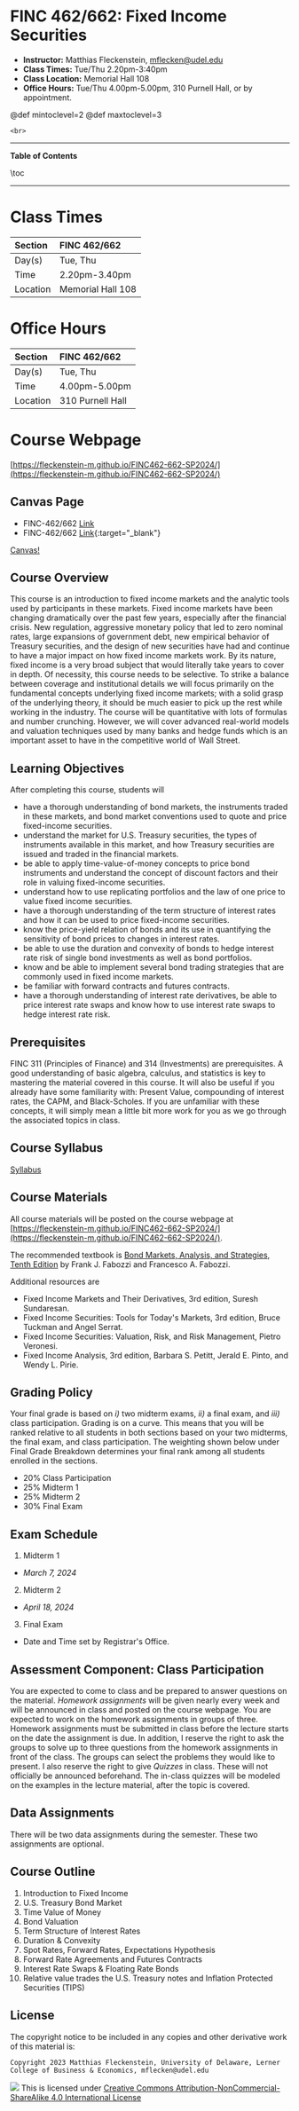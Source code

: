 
# FINC 462/662: Fixed Income Securities


* **Instructor:** Matthias Fleckenstein, [mflecken@udel.edu](mailto:mflecken@udel.edu)
* **Class Times:** Tue/Thu 2.20pm-3:40pm
* **Class Location:** Memorial Hall 108
* **Office Hours:** Tue/Thu 4.00pm-5.00pm, 310 Purnell Hall, or by appointment.

@def mintoclevel=2 
@def maxtoclevel=3

~~~
<br>
~~~

---

**Table of Contents**

\toc

---

# Class Times

| Section     | FINC 462/662      |
| :-------    | :---------------- |
| Day(s)      | Tue, Thu          |
| Time        | 2.20pm-3.40pm     |
| Location    | Memorial Hall 108 |


# Office Hours
| Section     | FINC 462/662      |
| :-------    | :---------------- |
| Day(s)      | Tue, Thu          |
| Time        | 4.00pm-5.00pm     |
| Location    | 310 Purnell Hall  |


# Course Webpage
[https://fleckenstein-m.github.io/FINC462-662-SP2024/](https://fleckenstein-m.github.io/FINC462-662-SP2024/)


## Canvas Page
- FINC-462/662 [Link](https://udel.instructure.com/courses/1764073)
- FINC-462/662 [Link](https://udel.instructure.com/courses/1764073){:target="_blank"}

<a href="https://udel.instructure.com/courses/1764073/" target="_blank">Canvas!</a>


## Course Overview

This course is an introduction to fixed income markets and the analytic tools used by participants in these markets. Fixed income markets have been changing dramatically over the past few years, especially after the financial crisis. New regulation, aggressive monetary policy that led to zero nominal rates, large expansions of government debt, new empirical behavior of Treasury securities, and the design of new securities have had and continue to have a major impact on how fixed income markets work. By its nature, fixed income is a very broad subject that would literally take years to cover in depth. Of necessity, this course needs to be selective. To strike a balance between coverage and institutional details we will focus primarily on the fundamental concepts underlying fixed income markets; with a solid grasp of the underlying theory, it should be much easier to pick up the rest while working in the industry. The course will be quantitative with lots of formulas and number crunching. However, we will cover advanced real-world models and valuation techniques used by many banks and hedge funds which is an important asset to have in the competitive world of Wall Street.


## Learning Objectives

After completing this course, students will 

- have a thorough understanding of bond markets, the instruments traded in these markets, and bond market conventions used to quote and price fixed-income securities.
- understand the market for U.S. Treasury securities, the types of instruments available in this market, and how Treasury securities are issued and traded in the financial markets.
- be able to apply time-value-of-money concepts to price bond instruments and understand the concept of discount factors and their role in valuing fixed-income securities.
- understand how to use replicating portfolios and the law of one price to value fixed income securities.
- have a thorough understanding of the term structure of interest rates and how it can be used to price fixed-income securities.
- know the price-yield relation of bonds and its use in quantifying the sensitivity of bond prices to changes in interest rates.
- be able to use the duration and convexity of bonds to hedge interest rate risk of single bond investments as well as bond portfolios.
- know and be able to implement several bond trading strategies that are commonly used in fixed income markets.
- be familiar with forward contracts and futures contracts.
- have a thorough understanding of interest rate derivatives, be able to price interest rate swaps and know how to use interest rate swaps to hedge interest rate risk.


## Prerequisites
FINC 311 (Principles of Finance) and 314 (Investments) are prerequisites. A good understanding of basic algebra, calculus, and statistics is key to mastering the material covered in this course. It will also be useful if you already have some familiarity with: Present Value, compounding of interest rates, the CAPM, and Black-Scholes. If you are unfamiliar with these concepts, it will simply mean a little bit more work for you as we go through the associated topics in class. 


## Course Syllabus

[Syllabus](./assets/FINC462-662_Syllabus_Spring2024.pdf)


## Course Materials

All course materials will be posted on the course webpage at [https://fleckenstein-m.github.io/FINC462-662-SP2024/](https://fleckenstein-m.github.io/FINC462-662-SP2024/).

The recommended textbook is [Bond Markets, Analysis, and Strategies, Tenth Edition](https://mitpress.mit.edu/books/bond-markets-analysis-and-strategies-tenth-edition) by Frank J. Fabozzi and Francesco A. Fabozzi.

Additional resources are

- Fixed Income Markets and Their Derivatives, 3rd edition, Suresh Sundaresan.  
- Fixed Income Securities: Tools for Today's Markets, 3rd edition, Bruce Tuckman and Angel Serrat.  
- Fixed Income Securities: Valuation, Risk, and Risk Management, Pietro Veronesi.  
- Fixed Income Analysis, 3rd edition, Barbara S. Petitt, Jerald E. Pinto, and Wendy L. Pirie.  


## Grading Policy

Your final grade is based on _i)_ two midterm exams, _ii)_ a final exam, and _iii)_ class participation. Grading is on a curve. This means that you will be ranked relative to all students in both sections based on your two midterms, the final exam, and class participation. The weighting shown below under Final Grade Breakdown determines your final rank among all students enrolled in the sections.

- 20% Class Participation
- 25% Midterm 1
- 25% Midterm 2
- 30% Final Exam


## Exam Schedule

1. Midterm 1
  - *March 7, 2024*
2. Midterm 2
  - *April 18, 2024*
3. Final Exam
  - Date and Time set by Registrar's Office.  



## Assessment Component: Class Participation

You are expected to come to class and be prepared to answer questions on the material. *Homework assignments* will be given nearly every week and will be announced in class and posted on the course webpage. You are expected to work on the homework assignments in groups of three. Homework assignments must be submitted in class before the lecture starts on the date the assignment is due. In addition, I reserve the right to ask the groups to solve up to three questions from the homework assignments in front of the class. The groups can select the problems they would like to present. I also reserve the right to give *Quizzes* in class. These will not officially be announced beforehand. The in-class quizzes will be modeled on the examples in the lecture material, after the topic is covered.   


## Data Assignments
There will be two data assignments during the semester. These two assignments are optional.


## Course Outline
1. Introduction to Fixed Income
2. U.S. Treasury Bond Market
3. Time Value of Money
4. Bond Valuation
5. Term Structure of Interest Rates
6. Duration & Convexity
7. Spot Rates, Forward Rates, Expectations Hypothesis
8. Forward Rate Agreements and Futures Contracts
9. Interest Rate Swaps & Floating Rate Bonds
10. Relative value trades the U.S. Treasury notes and Inflation Protected Securities (TIPS)


## License

The copyright notice to be included in any copies and other derivative work of this material is:

```
Copyright 2023 Matthias Fleckenstein, University of Delaware, Lerner College of Business & Economics, mflecken@udel.edu
```

![](https://licensebuttons.net/l/by-nc-sa/4.0/80x15.png) This is licensed under [Creative Commons Attribution-NonCommercial-ShareAlike 4.0 International License](http://creativecommons.org/licenses/by-nc-sa/4.0/)
